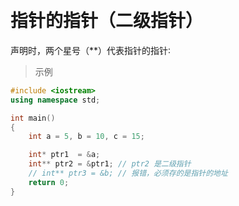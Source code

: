 


&emsp;
# 指针的指针（二级指针）

声明时，两个星号（**）代表指针的指针∶
>示例
```cpp
#include <iostream>
using namespace std;

int main()
{
    int a = 5, b = 10, c = 15;

    int* ptr1  = &a;
    int** ptr2 = &ptr1; // ptr2 是二级指针
    // int** ptr3 = &b; // 报错，必须存的是指针的地址
    return 0;
}
```


